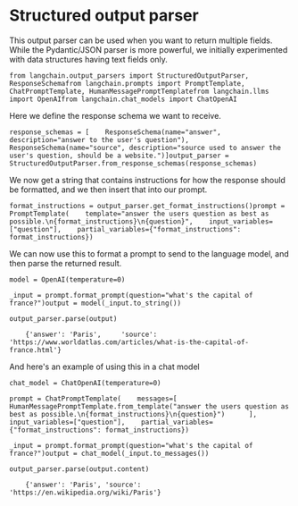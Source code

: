 Structured output parser
========================

This output parser can be used when you want to return multiple fields. While the Pydantic/JSON parser is more powerful, we initially experimented with data structures having text fields only.

    from langchain.output_parsers import StructuredOutputParser, ResponseSchemafrom langchain.prompts import PromptTemplate, ChatPromptTemplate, HumanMessagePromptTemplatefrom langchain.llms import OpenAIfrom langchain.chat_models import ChatOpenAI

Here we define the response schema we want to receive.

    response_schemas = [    ResponseSchema(name="answer", description="answer to the user's question"),    ResponseSchema(name="source", description="source used to answer the user's question, should be a website.")]output_parser = StructuredOutputParser.from_response_schemas(response_schemas)

We now get a string that contains instructions for how the response should be formatted, and we then insert that into our prompt.

    format_instructions = output_parser.get_format_instructions()prompt = PromptTemplate(    template="answer the users question as best as possible.\n{format_instructions}\n{question}",    input_variables=["question"],    partial_variables={"format_instructions": format_instructions})

We can now use this to format a prompt to send to the language model, and then parse the returned result.

    model = OpenAI(temperature=0)

    _input = prompt.format_prompt(question="what's the capital of france?")output = model(_input.to_string())

    output_parser.parse(output)

        {'answer': 'Paris',     'source': 'https://www.worldatlas.com/articles/what-is-the-capital-of-france.html'}

And here's an example of using this in a chat model

    chat_model = ChatOpenAI(temperature=0)

    prompt = ChatPromptTemplate(    messages=[        HumanMessagePromptTemplate.from_template("answer the users question as best as possible.\n{format_instructions}\n{question}")      ],    input_variables=["question"],    partial_variables={"format_instructions": format_instructions})

    _input = prompt.format_prompt(question="what's the capital of france?")output = chat_model(_input.to_messages())

    output_parser.parse(output.content)

        {'answer': 'Paris', 'source': 'https://en.wikipedia.org/wiki/Paris'}